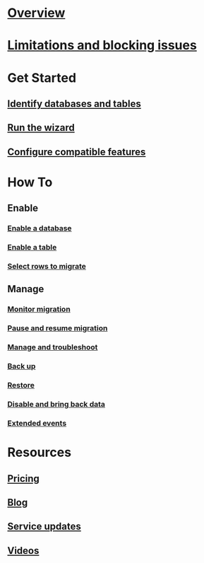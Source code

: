 # [Overview](stretch-database.md)  
# [Limitations and blocking issues](limitations-for-stretch-database.md)
# Get Started
## [Identify databases and tables](stretch-database-databases-and-tables-stretch-database-advisor.md)  
## [Run the wizard](get-started-by-running-the-enable-database-for-stretch-wizard.md)
## [Configure compatible features](configure-compatible-sql-server-features-with-stretch-database.md)  
# How To
## Enable
### [Enable a database](enable-stretch-database-for-a-database.md)  
### [Enable a table](enable-stretch-database-for-a-table.md)  
### [Select rows to migrate](select-rows-to-migrate-by-using-a-filter-function-stretch-database.md)  
## Manage
### [Monitor migration](monitor-and-troubleshoot-data-migration-stretch-database.md)
### [Pause and resume migration](pause-and-resume-data-migration-stretch-database.md)  
### [Manage and troubleshoot](manage-and-troubleshoot-stretch-database.md)  
### [Back up](backup-stretch-enabled-databases-stretch-database.md)  
### [Restore](restore-stretch-enabled-databases-stretch-database.md)  
### [Disable and bring back data](disable-stretch-database-and-bring-back-remote-data.md)
### [Extended events](extended-events-for-stretch-database.md)  
# Resources
## [Pricing](https://azure.microsoft.com/pricing/details/sql-server-stretch-database/)
## [Blog](https://blogs.technet.microsoft.com/dataplatforminsider/tag/stretch-database/)
## [Service updates](https://azure.microsoft.com/updates/?product=sql-server-stretch-database)
## [Videos](https://azure.microsoft.com/documentation/videos/index/?services=sql-server-stretch-database)
